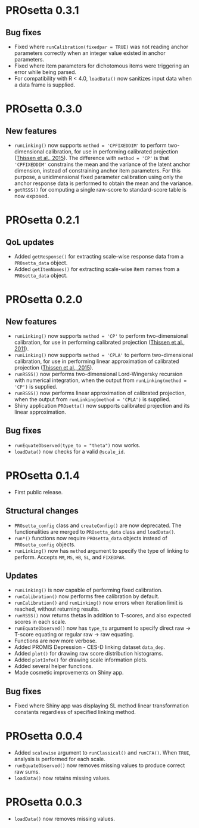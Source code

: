 # PROsetta 0.3.1

## Bug fixes
* Fixed where `runCalibration(fixedpar = TRUE)` was not reading anchor parameters correctly when an integer value existed in anchor parameters.
* Fixed where item parameters for dichotomous items were triggering an error while being parsed.
* For compatibility with R < 4.0, `loadData()` now sanitizes input data when a data frame is supplied.

# PROsetta 0.3.0

## New features
* `runLinking()` now supports `method = 'CPFIXEDDIM'` to perform two-dimensional calibration, for use in performing calibrated projection ([Thissen et al., 2015](https://doi.org/10.1007/978-3-319-19977-1_1)). The difference with `method = 'CP'` is that `'CPFIXEDDIM'` constrains the mean and the variance of the latent anchor dimension, instead of constraining anchor item parameters. For this purpose, a unidimensional fixed parameter calibration using only the anchor response data is performed to obtain the mean and the variance.
* `getRSSS()` for computing a single raw-score to standard-score table is now exposed.

# PROsetta 0.2.1

## QoL updates
* Added `getResponse()` for extracting scale-wise response data from a `PROsetta_data` object.
* Added `getItemNames()` for extracting scale-wise item names from a `PROsetta_data` object.

# PROsetta 0.2.0

## New features
* `runLinking()` now supports `method = 'CP'` to perform two-dimensional calibration, for use in performing calibrated projection ([Thissen et al., 2011](https://doi.org/10.1007/s11136-011-9874-y)).
* `runLinking()` now supports `method = 'CPLA'` to perform two-dimensional calibration, for use in performing linear approximation of calibrated projection ([Thissen et al., 2015](https://doi.org/10.1007/978-3-319-19977-1_1)).
* `runRSSS()` now performs two-dimensional Lord-Wingersky recursion with numerical integration, when the output from `runLinking(method = 'CP')` is supplied.
* `runRSSS()` now performs linear approximation of calibrated projection, when the output from `runLinking(method = 'CPLA')` is supplied.
* Shiny application `PROsetta()` now supports calibrated projection and its linear approximation.

## Bug fixes
* `runEquateObserved(type_to = "theta")` now works.
* `loadData()` now checks for a valid `@scale_id`.

# PROsetta 0.1.4

* First public release.

## Structural changes
* `PROsetta_config` class and `createConfig()` are now deprecated. The functionalities are merged to `PROsetta_data` class and `loadData()`.
* `run*()` functions now require `PROsetta_data` objects instead of `PROsetta_config` objects.
* `runLinking()` now has `method` argument to specify the type of linking to perform. Accepts `MM`, `MS`, `HB`, `SL`, and `FIXEDPAR`.

## Updates
* `runLinking()` is now capable of performing fixed calibration.
* `runCalibration()` now performs free calibration by default.
* `runCalibration()` and `runLinking()` now errors when iteration limit is reached, without returning results.
* `runRSSS()` now returns thetas in addition to T-scores, and also expected scores in each scale.
* `runEquateObserved()` now has `type_to` argument to specify direct raw -> T-score equating or regular raw -> raw equating.
* Functions are now more verbose.
* Added PROMIS Depression - CES-D linking dataset `data_dep`.
* Added `plot()` for drawing raw score distribution histograms.
* Added `plotInfo()` for drawing scale information plots.
* Added several helper functions.
* Made cosmetic improvements on Shiny app.

## Bug fixes
* Fixed where Shiny app was displaying SL method linear transformation constants regardless of specified linking method.

# PROsetta 0.0.4

* Added `scalewise` argument to `runClassical()` and `runCFA()`. When `TRUE`, analysis is performed for each scale.
* `runEquateObserved()` now removes missing values to produce correct raw sums.
* `loadData()` now retains missing values.

# PROsetta 0.0.3

* `loadData()` now removes missing values.
